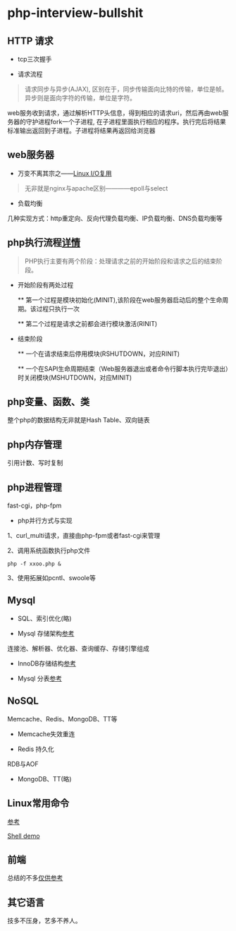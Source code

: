 # php-interview-bullshit



## HTTP 请求

* tcp三次握手

* 请求流程

> 请求同步与异步(AJAX), 区别在于，同步传输面向比特的传输，单位是帧。异步则是面向字符的传输，单位是字符。

web服务收到请求，通过解析HTTP头信息，得到相应的请求uri，然后再由web服务器的守护进程fork一个子进程,
在子进程里面执行相应的程序。执行完后将结果标准输出返回到子进程。子进程将结果再返回给浏览器


## web服务器

* 万变不离其宗之——[Linux I/O复用](https://github.com/daniel1988/notebook/blob/master/linux/linux-io-%E5%A4%8D%E7%94%A8.md)

> 无非就是nginx与apache区别————epoll与select


* 负载均衡

几种实现方式：http重定向、反向代理负载均衡、IP负载均衡、DNS负载均衡等


## php执行流程[详情](http://www.php-internals.com/book/?p=chapt02/02-01-php-life-cycle-and-zend-engine)

> PHP执行主要有两个阶段：处理请求之前的开始阶段和请求之后的结束阶段。

* 开始阶段有两处过程

    ** 第一个过程是模块初始化(MINIT),该阶段在web服务器启动后的整个生命周期。该过程只执行一次

    ** 第二个过程是请求之前都会进行模块激活(RINIT)

* 结束阶段

    ** 一个在请求结束后停用模块(RSHUTDOWN，对应RINIT)

    ** 一个在SAPI生命周期结束（Web服务器退出或者命令行脚本执行完毕退出）时关闭模块(MSHUTDOWN，对应MINIT)

## php变量、函数、类

整个php的数据结构无非就是Hash Table、双向链表

## php内存管理

引用计数、写时复制

## php进程管理

fast-cgi，php-fpm

* php并行方式与实现

1、curl_multi请求，直接由php-fpm或者fast-cgi来管理

2、调用系统函数执行php文件
```
php -f xxoo.php &
```

3、使用拓展如pcntl、swoole等


## Mysql

* SQL、索引优化(略)

* Mysql 存储架构[参考](https://github.com/daniel1988/notebook/blob/master/mysql/mysql-1.md)

连接池、解析器、优化器、查询缓存、存储引擎组成

* InnoDB存储结构[参考](https://github.com/daniel1988/notebook/blob/master/mysql/mysql-2.md)

* Mysql 分表[参考](https://github.com/daniel1988/notebook/blob/master/mysql/mysql-3.md)

## NoSQL

Memcache、Redis、MongoDB、TT等

* Memcache失效重连

* Redis 持久化

RDB与AOF

* MongoDB、TT(略)

## Linux常用命令

[参考](https://github.com/daniel1988/notebook/tree/master/linux)

[Shell demo](https://github.com/daniel1988/notebook/tree/master/shell-test)

## 前端

总结的不多[仅供参考](https://github.com/daniel1988/notebook/tree/master/html5)


## 其它语言

技多不压身，艺多不养人。





